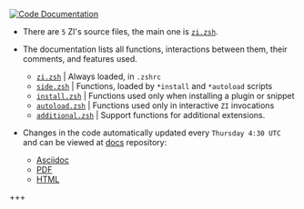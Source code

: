 [![Code Documentation](https://github.com/z-shell/docs/actions/workflows/code.yml/badge.svg)](https://github.com/z-shell/docs/actions/workflows/code.yml)

- There are `5` ZI's source files, the main one is [`zi.zsh`](https://github.com/z-shell/zi/blob/main/zi.zsh).
- The documentation lists all functions, interactions between them, their comments, and features used.

  - [`zi.zsh`](https://github.com/z-shell/zi/blob/main/zi.zsh) | Always loaded, in `.zshrc`
  - [`side.zsh`](https://github.com/z-shell/zi/blob/main/lib/zsh/side.zsh) | Functions, loaded by `*install` and `*autoload` scripts
  - [`install.zsh`](https://github.com/z-shell/zi/blob/main/lib/zsh/install.zsh) | Functions used only when installing a plugin or snippet
  - [`autoload.zsh`](https://github.com/z-shell/zi/blob/main/lib/zsh/autoload.zsh) | Functions used only in interactive `ZI` invocations
  - [`additional.zsh`](https://github.com/z-shell/zi/blob/main/lib/zsh/additional.zsh) | Support functions for additional extensions.

- Changes in the code automatically updated every `Thursday 4:30 UTC` and can be viewed at [docs](https://github.com/z-shell/docs) repository:
  - [Asciidoc](https://github.com/z-shell/docs/tree/main/code/zsdoc/asciidoc)
  - [PDF](https://github.com/z-shell/docs/tree/main/code/zsdoc/pdf)
  - [HTML](https://github.com/z-shell/docs/tree/main/code/zsdoc/html)

+++
